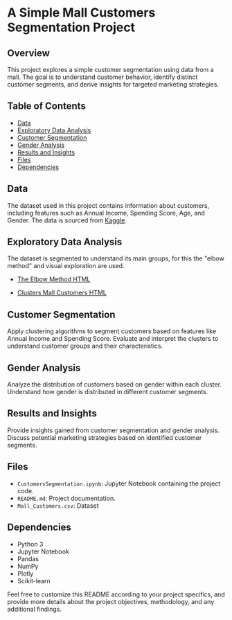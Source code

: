 # A Simple Mall Customers Segmentation Project

## Overview

This project explores a simple customer segmentation using data from a mall. The goal is to understand customer behavior, identify distinct customer segments, and derive insights for targeted marketing strategies.

## Table of Contents

- [Data](#data)
- [Exploratory Data Analysis](#exploratory-data-analysis)
- [Customer Segmentation](#customer-segmentation)
- [Gender Analysis](#gender-analysis)
- [Results and Insights](#results-and-insights)
- [Files](#files)
- [Dependencies](#dependencies)

## Data

The dataset used in this project contains information about customers, including features such as Annual Income, Spending Score, Age, and Gender. The data is sourced from [Kaggle](https://www.kaggle.com/datasets/kandij/mall-customers).

## Exploratory Data Analysis

The dataset is segmented to understand its main groups, for this the "elbow method" and visual exploration are used.

- [The Elbow Method HTML](https://sebacornnejo.github.io/TheElbowMethod_MLCustomers.html)

- [Clusters Mall Customers HTML](https://sebacornnejo.github.io/ClustersMallCustomers.html)

## Customer Segmentation

Apply clustering algorithms to segment customers based on features like Annual Income and Spending Score. Evaluate and interpret the clusters to understand customer groups and their characteristics.

## Gender Analysis

Analyze the distribution of customers based on gender within each cluster. Understand how gender is distributed in different customer segments.

## Results and Insights

Provide insights gained from customer segmentation and gender analysis. Discuss potential marketing strategies based on identified customer segments.

## Files

- `CustomersSegmentation.ipynb`: Jupyter Notebook containing the project code.
- `README.md`: Project documentation.
- `Mall_Customers.csv`: Dataset

## Dependencies

- Python 3
- Jupyter Notebook
- Pandas
- NumPy
- Plotly
- Scikit-learn

Feel free to customize this README according to your project specifics, and provide more details about the project objectives, methodology, and any additional findings.
